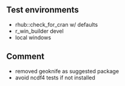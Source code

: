 ## Test environments
* rhub::check_for_cran w/ defaults
* r_win_builder devel
* local windows

## Comment
* removed geoknife as suggested package
* avoid ncdf4 tests if not installed
